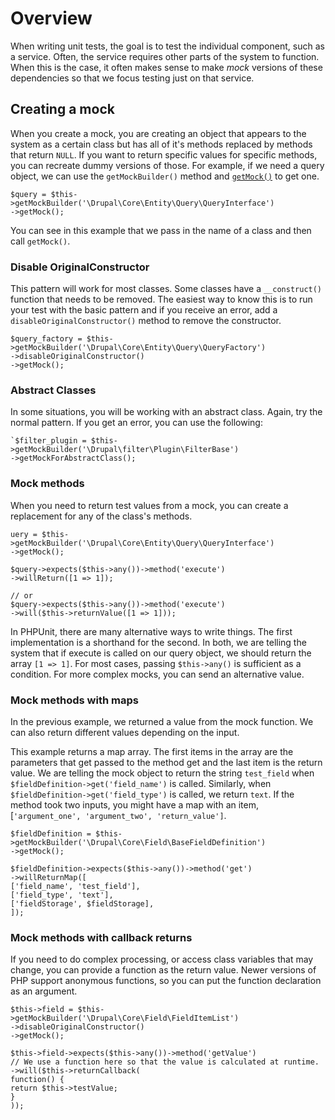 <!--
{
"name" : "drupal-8-phpunit-doubles-mocks-stubs",
"version" : "0.0.1",
"title" : "Lesson 10.4 - PHPUnit Doubles / Mocks / Stubs",
"description" : "PHPUnit Doubles / Mocks / Stubs",
"freshnessDate" : 2015-12-11,
"homepage" : "https://docs.acquia.com/articles/drupal-8-phpunit-doubles-mocks-stubs",
"canonicalSource" : "https://docs.acquia.com/articles/drupal-8-phpunit-doubles-mocks-stubs",
"license" : "CC BY-SA"
}
-->

<!-- @section -->

# Overview

When writing unit tests, the goal is to test the individual component, such as a service. Often, the service requires other parts of the system to function. When this is the case, it often makes sense to make _mock_ versions of these dependencies so that we focus testing just on that service.

<!-- @section -->

## Creating a mock

When you create a mock, you are creating an object that appears to the system as a certain class but has all of it's methods replaced by methods that return `NULL`. If you want to return specific values for specific methods, you can recreate dummy versions of those. For example, if we need a query object, we can use the `getMockBuilder()` method and [`getMock()`](https://api.drupal.org/api/drupal/vendor%21phpunit%21phpunit-mock-objects%21src%21Framework%21MockObject%21MockBuilder.php/function/PHPUnit_Framework_MockObject_MockBuilder%3A%3AgetMock/8) to get one.

```
$query = $this->getMockBuilder('\Drupal\Core\Entity\Query\QueryInterface')
->getMock();
```

You can see in this example that we pass in the name of a class and then call `getMock()`.

### Disable OriginalConstructor

This pattern will work for most classes. Some classes have a `__construct()` function that needs to be removed. The easiest way to know this is to run your test with the basic pattern and if you receive an error, add a `disableOriginalConstructor()` method to remove the constructor.

```
$query_factory = $this->getMockBuilder('\Drupal\Core\Entity\Query\QueryFactory')
->disableOriginalConstructor()
->getMock();
```

### Abstract Classes

In some situations, you will be working with an abstract class. Again, try the normal pattern. If you get an error, you can use the following:

```
`$filter_plugin = $this->getMockBuilder('\Drupal\filter\Plugin\FilterBase')
->getMockForAbstractClass();
```
### Mock methods

When you need to return test values from a mock, you can create a replacement for any of the class's methods.

```
uery = $this->getMockBuilder('\Drupal\Core\Entity\Query\QueryInterface')
->getMock();

$query->expects($this->any())->method('execute')
->willReturn([1 => 1]);

// or
$query->expects($this->any())->method('execute')
->will($this->returnValue([1 => 1]));
```

In PHPUnit, there are many alternative ways to write things. The first implementation is a shorthand for the second. In both, we are telling the system that if execute is called on our query object, we should return the array `[1 => 1]`. For most cases, passing `$this->any()` is sufficient as a condition. For more complex mocks, you can send an alternative value.

### Mock methods with maps

In the previous example, we returned a value from the mock function. We can also return different values depending on the input.

This example returns a map array. The first items in the array are the parameters that get passed to the method get and the last item is the return value. We are telling the mock object to return the string `test_field` when `$fieldDefinition->get('field_name')` is called. Similarly, when `$fieldDefinition->get('field_type')` is called, we return `text`. If the method took two inputs, you might have a map with an item, [`'argument_one', 'argument_two', 'return_value']`.

```
$fieldDefinition = $this->getMockBuilder('\Drupal\Core\Field\BaseFieldDefinition')
->getMock();

$fieldDefinition->expects($this->any())->method('get')
->willReturnMap([
['field_name', 'test_field'],
['field_type', 'text'],
['fieldStorage', $fieldStorage],
]);
```

### Mock methods with callback returns

If you need to do complex processing, or access class variables that may change, you can provide a function as the return value. Newer versions of PHP support anonymous functions, so you can put the function declaration as an argument.

```
$this->field = $this->getMockBuilder('\Drupal\Core\Field\FieldItemList')
->disableOriginalConstructor()
->getMock();

$this->field->expects($this->any())->method('getValue')
// We use a function here so that the value is calculated at runtime.
->will($this->returnCallback(
function() {
return $this->testValue;
}
));
```
